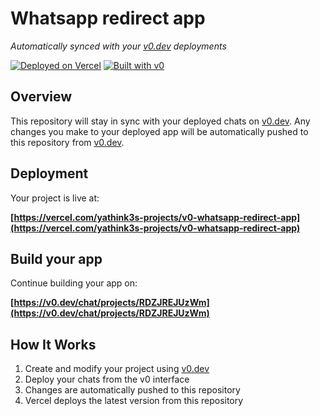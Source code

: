 # Whatsapp redirect app

*Automatically synced with your [v0.dev](https://v0.dev) deployments*

[![Deployed on Vercel](https://img.shields.io/badge/Deployed%20on-Vercel-black?style=for-the-badge&logo=vercel)](https://vercel.com/yathink3s-projects/v0-whatsapp-redirect-app)
[![Built with v0](https://img.shields.io/badge/Built%20with-v0.dev-black?style=for-the-badge)](https://v0.dev/chat/projects/RDZJREJUzWm)

## Overview

This repository will stay in sync with your deployed chats on [v0.dev](https://v0.dev).
Any changes you make to your deployed app will be automatically pushed to this repository from [v0.dev](https://v0.dev).

## Deployment

Your project is live at:

**[https://vercel.com/yathink3s-projects/v0-whatsapp-redirect-app](https://vercel.com/yathink3s-projects/v0-whatsapp-redirect-app)**

## Build your app

Continue building your app on:

**[https://v0.dev/chat/projects/RDZJREJUzWm](https://v0.dev/chat/projects/RDZJREJUzWm)**

## How It Works

1. Create and modify your project using [v0.dev](https://v0.dev)
2. Deploy your chats from the v0 interface
3. Changes are automatically pushed to this repository
4. Vercel deploys the latest version from this repository